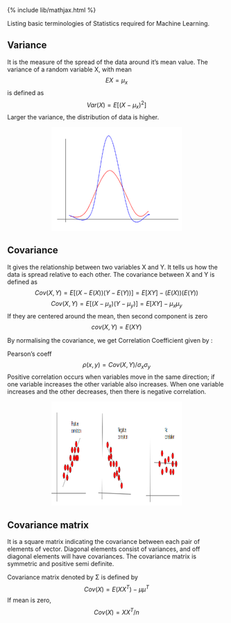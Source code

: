{% include lib/mathjax.html %}

Listing basic terminologies of Statistics required for Machine Learning.
## Variance
It is the measure of the spread of the data around it’s mean value. 
The variance of a random variable X, with mean $$EX=μ_{x}$$
is defined as  
$$Var(X)=E[(X−μ_{x})^{2}]$$
Larger the variance, the distribution of data is higher.
<p align="center"><img src="img/variance.png" width="300px" height="240px"></p>

## Covariance
It gives the relationship between two variables X and Y. It tells us how the data is spread relative to each other.
The covariance between X and Y is defined as
$$Cov(X,Y)=E[(X−E(X))(Y−E(Y))]=E[XY]−(E(X))(E(Y))$$
$$Cov(X,Y)=E[(X−μ_{x})(Y−μ_{y})]=E[XY]−μ_{x}μ_{y}$$
If they are centered around the mean, then second component is zero
$$cov(X,Y) = E(XY)$$

By normalising the covariance, we get Correlation Coefficient given by :

Pearson’s coeff $$ρ(x,y)= Cov(X,Y)/σ_{x}σ_{y}$$
Positive correlation occurs when variables move in the same direction; if one variable increases the other variable also increases.
When one variable increases and the other decreases, then there is negative correlation.

<p align="center"><img src="img/covar.png" width="300px" height="240px"></p>

## Covariance matrix 
It is a square matrix  indicating the covariance between each pair of elements of vector. Diagonal elements consist of variances, and off diagonal elements will have covariances.
The covariance matrix is symmetric and positive semi definite.

Covariance matrix denoted by Σ is defined by
$$Cov(X)=E(XX^{T})−μμ^{T}$$ 
If mean is zero,
$$Cov(X)=XX^{T}/n$$



